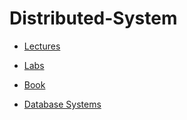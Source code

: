 # Distributed-System
- [Lectures](https://www.youtube.com/playlist?list=PLrw6a1wE39_tb2fErI4-WkMbsvGQk9_UB)


- [Labs](https://pdos.csail.mit.edu/6.824/)


- [Book](https://www.amazon.com/Designing-Data-Intensive-Applications-Reliable-Maintainable-ebook/dp/B06XPJML5D/?redirectFromSmile=1)


- [Database Systems](https://www.youtube.com/watch?v=uikbtpVZS2s&list=PLSE8ODhjZXjaKScG3l0nuOiDTTqpfnWFf)
